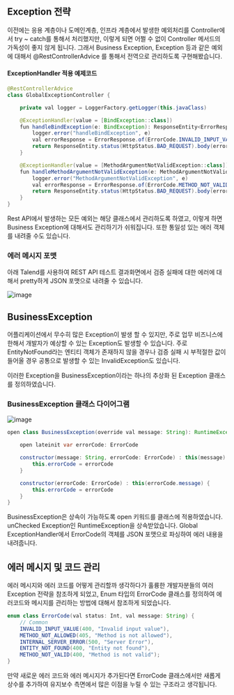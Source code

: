 ## Exception 전략

이전에는 응용 계층이나 도메인계층, 인프라 계층에서 발생한 예외처리를 Controller에서 try ~ catch를 통해서 처리했지만, 이렇게 되면 어쩔 수 없이 Controller 메서드의 가독성이 좋지 않게 됩니다. 그래서 Business Exception, Exception 등과 같은 예외에 대해서 @RestControllerAdvice 를 통해서 전역으로 관리하도록 구현해봤습니다.


#### ExceptionHandler 적용 예제코드

```java
@RestControllerAdvice
class GlobalExceptionController {

    private val logger = LoggerFactory.getLogger(this.javaClass)

    @ExceptionHandler(value = [BindException::class])
    fun handleBindException(e: BindException): ResponseEntity<ErrorResponse> {
        logger.error("handleBindException", e)
        val errorResponse = ErrorResponse.of(ErrorCode.INVALID_INPUT_VALUE, e.bindingResult)
        return ResponseEntity.status(HttpStatus.BAD_REQUEST).body(errorResponse)
    }

    @ExceptionHandler(value = [MethodArgumentNotValidException::class])
    fun handleMethodArgumentNotValidException(e: MethodArgumentNotValidException): ResponseEntity<ErrorResponse> {
        logger.error("MethodArgumentNotValidException", e)
        val errorResponse = ErrorResponse.of(ErrorCode.METHOD_NOT_VALID, e.bindingResult)
        return ResponseEntity.status(HttpStatus.BAD_REQUEST).body(errorResponse)
    }
}
```

Rest API에서 발생하는 모든 예외는 해당 클래스에서 관리하도록 하였고, 이렇게 하면 Business Exception에 대해서도 관리하기가 쉬워집니다. 또한 통일성 있는 에러 객체를 내려줄 수도 있습니다. 

### 에러 메시지 포맷

아래 Talend를 사용하여 REST API 테스트 결과화면에서 검증 실패에 대한 에러에 대해서 pretty하게 JSON 포맷으로 내려줄 수 있습니다.

![image](https://user-images.githubusercontent.com/22395934/119015111-91c86700-b9d3-11eb-96d2-5c19d091eff5.png)


## BusinessException

어플리케이션에서 무수히 많은 Exception이 발생 할 수 있지만, 주로 업무 비즈니스에 한해서 개발자가 예상할 수 있는 Exception도 발생할 수 있습니다. 주로 EntityNotFound라는 엔티티 객체가 존재하지 않을 경우나 검증 실패 시 부적절한 값이 들어올 경우 공통으로 발생할 수 있는 InvalidException도 있습니다.

이러한 Exception을 BusinessException이라는 하나의 추상화 된 Exception 클래스를 정의하였습니다.

### BusinessException 클래스 다이어그램

![image](https://user-images.githubusercontent.com/22395934/119015992-65f9b100-b9d4-11eb-8a8d-bbbf5065553b.png)


```java
open class BusinessException(override val message: String): RuntimeException(message) {

    open lateinit var errorCode: ErrorCode

    constructor(message: String, errorCode: ErrorCode) : this(message) {
        this.errorCode = errorCode
    }

    constructor(errorCode: ErrorCode) : this(errorCode.message) {
        this.errorCode = errorCode
    }
}
```

BusinessException은 상속이 가능하도록 open 키워드를 클래스에 적용하였습니다. unChecked Exception인 RuntimeException을 상속받았습니다. Global ExceptionHandler에서 ErrorCode의 객체를 JSON 포맷으로 파싱하여 에러 내용을 내려줍니다.

## 에러 메시지 및 코드 관리

에러 메시지와 에러 코드를 어떻게 관리할까 생각하다가 훌륭한 개발자분들의 여러 Exception 전략을 참조하게 되었고, Enum 타입의 ErrorCode 클래스를 정의하여 에러코드와 메시지를 관리하는 방법에 대해서 참조하게 되었습니다.

```java
enum class ErrorCode(val status: Int, val message: String) {
    // Common
    INVALID_INPUT_VALUE(400, "Invalid input value"),
    METHOD_NOT_ALLOWED(405, "Method is not allowed"),
    INTERNAL_SERVER_ERROR(500, "Server Error"),
    ENTITY_NOT_FOUND(400, "Entity not found"),
    METHOD_NOT_VALID(400, "Method is not valid");
}
```

만약 새로운 에러 코드와 에러 메시지가 추가된다면 ErrorCode 클래스에서만 새롭게 상수를 추가하여 유지보수 측면에서 많은 이점을 누릴 수 있는 구조라고 생각됩니다.
